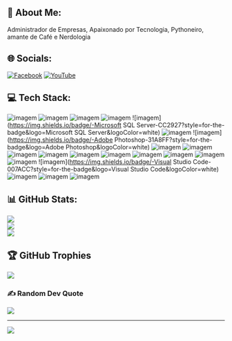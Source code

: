 ## :man: About Me:
Administrador de Empresas, Apaixonado por Tecnologia, Pythoneiro, amante de Café e Nerdologia


## :globe_with_meridians: Socials:
[![Facebook](https://img.shields.io/badge/Facebook-%230077B5.svg?logo=facebook&logoColor=white)](https://www.facebook.com/SAServicosTI) [![YouTube](https://img.shields.io/badge/YouTube-%23FF0000.svg?logo=YouTube&logoColor=white)](https://youtube.com/c/UCl2hF5WJS9GjaZ8Cv6KipWg) 

## :computer: Tech Stack:
![imagem](https://img.shields.io/badge/-Photoshop-0ABF53?style=for-the-badge&logo=Adobe%20Photoshop&logoColor=white) ![imagem](https://img.shields.io/badge/-Bootstrap-7952B3?style=for-the-badge&logo=Bootstrap&logoColor=white) ![imagem](https://img.shields.io/badge/-Apache-D22128?style=for-the-badge&logo=Apache&logoColor=white) ![imagem](https://img.shields.io/badge/-jQuery-0769AD?style=for-the-badge&logo=jQuery&logoColor=white) ![imagem](https://img.shields.io/badge/-Microsoft SQL Server-CC2927?style=for-the-badge&logo=Microsoft SQL Server&logoColor=white) ![imagem](https://img.shields.io/badge/-MySQL-4479A1?style=for-the-badge&logo=MySQL&logoColor=white) ![imagem](https://img.shields.io/badge/-Adobe Photoshop-31A8FF?style=for-the-badge&logo=Adobe Photoshop&logoColor=white) ![imagem](https://img.shields.io/badge/-NumPy-013243?style=for-the-badge&logo=NumPy&logoColor=white) ![imagem](https://img.shields.io/badge/-pandas-150458?style=for-the-badge&logo=pandas&logoColor=white) ![imagem](https://img.shields.io/badge/-Docker-2496ED?style=for-the-badge&logo=Docker&logoColor=white) ![imagem](https://img.shields.io/badge/-Flask-000000?style=for-the-badge&logo=Flask&logoColor=white) ![imagem](https://img.shields.io/badge/-Firebase-FFCA28?style=for-the-badge&logo=Firebase&logoColor=white) ![imagem](https://img.shields.io/badge/-JavaScript-F7DF1E?style=for-the-badge&logo=JavaScript&logoColor=white) ![imagem](https://img.shields.io/badge/-Python-3776AB?style=for-the-badge&logo=Python&logoColor=white) ![imagem](https://img.shields.io/badge/-PHP-777BB4?style=for-the-badge&logo=PHP&logoColor=white) ![imagem](https://img.shields.io/badge/-HTML5-E34F26?style=for-the-badge&logo=HTML5&logoColor=white) ![imagem](https://img.shields.io/badge/-KIVY-1572B6?style=for-the-badge&logo=KIVY&logoColor=white) ![imagem](https://img.shields.io/badge/-Visual Studio Code-007ACC?style=for-the-badge&logo=Visual Studio Code&logoColor=white) ![imagem](https://img.shields.io/badge/-Selenium-43B02A?style=for-the-badge&logo=Selenium&logoColor=white) ![imagem](https://img.shields.io/badge/-Tkinter-000000?style=for-the-badge&logo=Tkinter&logoColor=white) ![imagem](https://img.shields.io/badge/-MongoDB-47A248?style=for-the-badge&logo=MongoDB&logoColor=white)

## 📊 GitHub Stats:
![](https://github-readme-stats.vercel.app/api?username=correaito&theme=dark&hide_border=false&include_all_commits=false&count_private=false)<br/>
![](https://github-readme-streak-stats.herokuapp.com/?user=correaito&theme=dark&hide_border=false)<br/>
![](https://github-readme-stats.vercel.app/api/top-langs/?username=correaito&theme=dark&hide_border=false&include_all_commits=false&count_private=false&layout=compact)

## 🏆 GitHub Trophies
![](https://github-profile-trophy.vercel.app/?username=correaito&theme=radical&no-frame=false&no-bg=true&margin-w=4)

### ✍️ Random Dev Quote
![](https://quotes-github-readme.vercel.app/api?type=horizontal&theme=radical)

---
[![](https://visitcount.itsvg.in/api?id=correaito&icon=2&color=1)](https://visitcount.itsvg.in)
